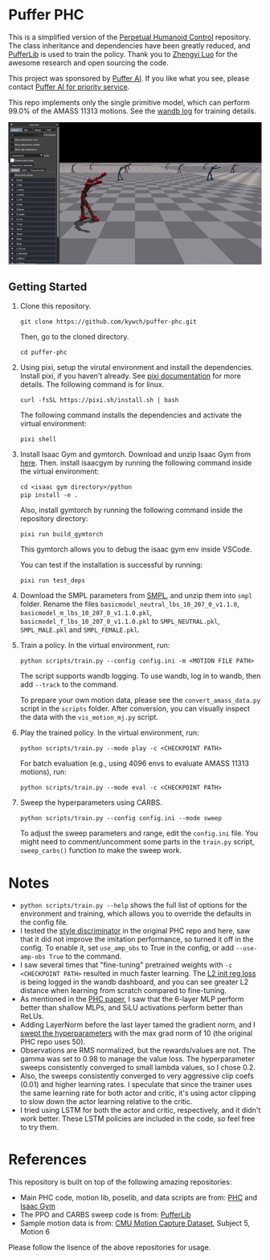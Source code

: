 # Puffer PHC

This is a simplified version of the [Perpetual Humanoid Control](https://github.com/ZhengyiLuo/PHC) repository. The class inheritance and dependencies have been greatly reduced, and [PufferLib](https://github.com/PufferAI/PufferLib) is used to train the policy. Thank you to [Zhengyi Luo](https://github.com/ZhengyiLuo) for the awesome research and open sourcing the code. 

This project was sponsored by [Puffer AI](https://puffer.ai/). If you like what you see, please contact [Puffer AI for priority service](https://puffer.ai/product.html).

This repo implements only the single primitive model, which can perform 99.0% of the AMASS 11313 motions. See the [wandb log](https://wandb.ai/kywch/pufferlib/runs/morph-93bb6039) for training details.

<div float="center">
  <img src="sample_data/cmu_mocap_05_06.gif" />
</div>

## Getting Started

1. Clone this repository. 
    ```
    git clone https://github.com/kywch/puffer-phc.git
    ```
    Then, go to the cloned directory.
    ```
    cd puffer-phc
    ```

2. Using pixi, setup the virutal environment and install the dependencies. Install pixi, if you haven't already. See [pixi documentation](https://pixi.sh/latest/#installation) for more details. The following command is for linux.
    ```
    curl -fsSL https://pixi.sh/install.sh | bash
    ```

    The following command installs the dependencies and activate the virtual environment:
    ```
    pixi shell
    ```

3. Install Isaac Gym and gymtorch. Download and unzip Isaac Gym from [here](https://developer.nvidia.com/isaac-gym). Then. install isaacgym by running the following command inside the virtual environment:
    ```
    cd <isaac gym directory>/python
    pip install -e .
    ```

    Also, install gymtorch by running the following command inside the repository directory:
    ```
    pixi run build_gymtorch
    ```
    This gymtorch allows you to debug the isaac gym env inside VSCode.
    

    You can test if the installation is successful by running:
    ```
    pixi run test_deps
    ```

4. Download the SMPL parameters from [SMPL](https://smpl.is.tue.mpg.de/), and unzip them into `smpl` folder. Rename the files `basicmodel_neutral_lbs_10_207_0_v1.1.0`, `basicmodel_m_lbs_10_207_0_v1.1.0.pkl`, `basicmodel_f_lbs_10_207_0_v1.1.0.pkl` to `SMPL_NEUTRAL.pkl`, `SMPL_MALE.pkl` and `SMPL_FEMALE.pkl`.

5. Train a policy. In the virtual environment, run:
    ```
    python scripts/train.py --config config.ini -m <MOTION FILE PATH>
    ```

    The script supports wandb logging. To use wandb, log in to wandb, then add `--track` to the command.

    To prepare your own motion data, please see the `convert_amass_data.py` script in the `scripts` folder. After conversion, you can visually inspect the data with the `vis_motion_mj.py` script.

6. Play the trained policy. In the virtual environment, run:
    ```
    python scripts/train.py --mode play -c <CHECKPOINT PATH> 
    ```

    For batch evaluation (e.g., using 4096 envs to evaluate AMASS 11313 motions), run:
    ```
    python scripts/train.py --mode eval -c <CHECKPOINT PATH>
    ```

7. Sweep the hyperparameters using CARBS.
    ```
    python scripts/train.py --config config.ini --mode sweep
    ```

    To adjust the sweep parameters and range, edit the `config.ini` file. You might need to comment/uncomment some parts in the `train.py` script, `sweep_carbs()` function to make the sweep work.


# Notes
* `python scripts/train.py --help` shows the full list of options for the environment and training, which allows you to override the defaults in the config file.
* I tested the [style discriminator](https://arxiv.org/abs/2104.02180) in the original PHC repo and here, saw that it did not improve the imitation performance, so turned it off in the config. To enable it, set `use_amp_obs` to True in the config, or add `--use-amp-obs True` to the command.
* I saw several times that "fine-tuning" pretrained weights with `-c <CHECKPOINT PATH>` resulted in much faster learning. The [L2 init reg loss](https://arxiv.org/abs/2308.11958) is being logged in the wandb dashboard, and you can see greater L2 distance when learning from scratch compared to fine-tuning.
* As mentioned in the [PHC paper](https://arxiv.org/abs/2305.06456), I saw that the 6-layer MLP perform better than shallow MLPs, and SiLU activations perform better than ReLUs.
* Adding LayerNorm before the last layer tamed the gradient norm, and I [swept the hyperparameters](https://wandb.ai/kywch/carbs/sweeps/fupc0sps?nw=nwuserkywch) with the max grad norm of 10 (the original PHC repo uses 50). 
* Observations are RMS normalized, but the rewards/values are not. The gamma was set to 0.98 to manage the value loss. The hyperparameter sweeps consistently converged to small lambda values, so I chose 0.2.
* Also, the sweeps consistently converged to very aggressive clip coefs (0.01) and higher learning rates. I speculate that since the trainer uses the same learning rate for both actor and critic, it's using actor clipping to slow down the actor learning relative to the critic.
* I tried using LSTM for both the actor and critic, respectively, and it didn't work better. These LSTM policies are included in the code, so feel free to try them.


# References
This repository is built on top of the following amazing repositories:

* Main PHC code, motion lib, poselib, and data scripts are from: [PHC](https://github.com/ZhengyiLuo/PHC) and [Isaac Gym](https://developer.nvidia.com/isaac-gym)
* The PPO and CARBS sweep code is from: [PufferLib](https://github.com/PufferAI/PufferLib)
* Sample motion data is from: [CMU Motion Capture Dataset](http://mocap.cs.cmu.edu/), Subject 5, Motion 6 

Please follow the lisence of the above repositories for usage.
